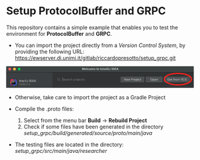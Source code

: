 # Setup ProtocolBuffer and GRPC
This repository contains a simple example that enables you to test the environment for **ProtocolBuffer** and **GRPC**.

* You can import the project directly from a *Version Control System*, by providing the following URL: 
https://ewserver.di.unimi.it/gitlab/riccardopresotto/setup_grpc.git

<img src = './assets/img_1.png'>

* Otherwise, take care to import the project as a Gradle Project

* Compile the .proto files: 
	1. Select from the menu bar **Build** -> **Rebuild Project**
	2. Check if some files have been generated in the directory *setup_grpc/build/generated/source/proto/main/java*

* The testing files are located in the directory: *setup_grpc/src/main/java/researcher*


